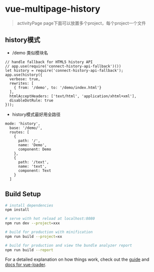 # vue-multipage-history

> activityPage
page下面可以放置多个project，每个project一个文件


## history模式

+ /demo 类似模块名

```
// handle fallback for HTML5 history API
// app.use(require('connect-history-api-fallback')())
let history = require('connect-history-api-fallback');
app.use(history({
  verbose: true,
  rewrites: [
    { from: '/demo', to: '/demo/index.html'}
  ],
  htmlAcceptHeaders: ['text/html', 'application/xhtml+xml'],
  disableDotRule: true
}));
```

+ history模式最好用全路径
```
mode: 'history',
  base: '/demo/',
  routes: [
    {
      path: '/',
      name: 'Demo',
      component: Demo
    },
    {
      path: '/text',
      name: 'text',
      component: Text
    }
  ]
```


## Build Setup

``` bash
# install dependencies
npm install

# serve with hot reload at localhost:8080
npm run dev --project=xxx

# build for production with minification
npm run build --project=xx

# build for production and view the bundle analyzer report
npm run build --report
```

For a detailed explanation on how things work, check out the [guide](http://vuejs-templates.github.io/webpack/) and [docs for vue-loader](http://vuejs.github.io/vue-loader).
